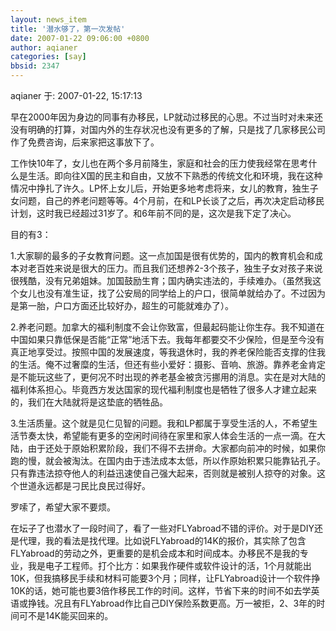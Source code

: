 ```yaml
---
layout: news_item
title: '潜水够了，第一次发帖'
date: 2007-01-22 09:06:00 +0800
author: aqianer
categories: [say]
bbsid: 2347
---
```


aqianer 于: 2007-01-22, 15:17:13

早在2000年因为身边的同事有办移民，LP就动过移民的心思。不过当时对未来还没有明确的打算，对国内外的生存状况也没有更多的了解，只是找了几家移民公司作了免费咨询，后来家把这事放下了。

工作快10年了，女儿也在两个多月前降生，家庭和社会的压力使我经常在思考什么是生活。即向往X国的民主和自由，又放不下熟悉的传统文化和环境，我在这种情况中挣扎了许久。LP怀上女儿后，开始更多地考虑将来，女儿的教育，独生子女问题，自己的养老问题等等。4个月前，在和LP长谈了之后，再次决定启动移民计划，这时我已经超过31岁了。和6年前不同的是，这次是我下定了决心。

目的有3：

1.大家聊的最多的子女教育问题。这一点加国是很有优势的，国内的教育机会和成本对老百姓来说是很大的压力。而且我们还想养2-3个孩子，独生子女对孩子来说很残酷，没有兄弟姐妹。加国鼓励生育；国内确实违法的，手续难办。（虽然我这个女儿也没有准生证，找了公安局的同学给上的户口，很简单就给办了。不过因为是第一胎，户口方面还比较好办，超生的可能就难办了）。

2.养老问题。加拿大的福利制度不会让你致富，但最起码能让你生存。我不知道在中国如果只靠低保是否能“正常”地活下去。我每年都要交不少保险，但是至今没有真正地享受过。按照中国的发展速度，等我退休时，我的养老保险能否支撑的住我的生活。俺不过奢糜的生活，但还有些小爱好：摄影、音响、旅游。靠养老金肯定是不能玩这些了，更何况不时出现的养老基金被贪污挪用的消息。实在是对大陆的福利体系担心。毕竟西方发达国家的现代福利制度也是牺牲了很多人才建立起来的，我们在大陆就将是这垫底的牺牲品。

3.生活质量。这个就是见仁见智的问题。我和LP都属于享受生活的人，不希望生活节奏太快，希望能有更多的空闲时间待在家里和家人体会生活的一点一滴。在大陆，由于还处于原始积累阶段，我们不得不去拼命。大家都向前冲的时候，如果你跑的慢，就会被淘汰。在国内由于违法成本太低，所以作原始积累只能靠钻孔子。只有靠违法掠夺他人的利益迅速使自己强大起来，否则就是被别人掠夺的对象。这个世道永远都是刁民比良民过得好。

罗嗦了，希望大家不要烦。

在坛子了也潜水了一段时间了，看了一些对FLYabroad不错的评价。对于是DIY还是代理，我的看法是找代理。比如说FLYabroad的14K的报价，其实除了包含FLYabroad的劳动之外，更重要的是机会成本和时间成本。办移民不是我的专业，我是电子工程师。打个比方：如果我作硬件或软件设计的活，1个月就能出10K，但我搞移民手续和材料可能要3个月；同样，让FLYabroad设计一个软件挣10K的话，她可能也要3倍作移民工作的时间。这样，节省下来的时间不如去学英语或挣钱。况且有FLYabroad作比自己DIY保险系数更高。万一被拒，2、3年的时间可不是14K能买回来的。
